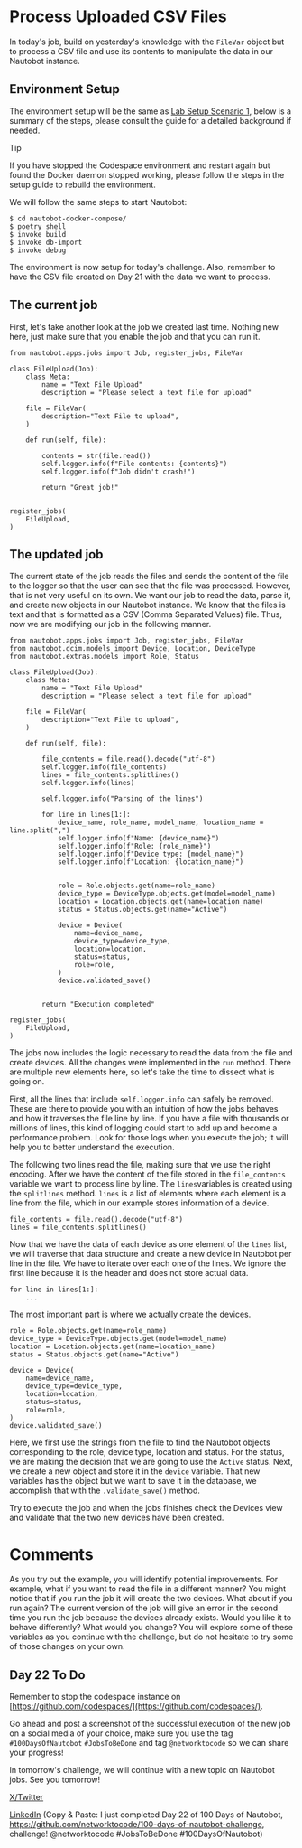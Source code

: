 # Process Uploaded CSV Files 

In today's job, build on yesterday's knowledge with the ```FileVar``` object but to process a CSV file and use its contents to manipulate the data in our Nautobot instance.


## Environment Setup

The environment setup will be the same as [Lab Setup Scenario 1](../Lab_Setup/scenario_1_setup/README.md), below is a summary of the steps, please consult the guide for a detailed background if needed. 

> [!TIP]
> If you have stopped the Codespace environment and restart again but found the Docker daemon stopped working, please follow the steps in the setup guide to rebuild the environment. 

We will follow the same steps to start Nautobot: 

```
$ cd nautobot-docker-compose/
$ poetry shell
$ invoke build
$ invoke db-import
$ invoke debug
```

The environment is now setup for today's challenge.  Also, remember to have the CSV file created on Day 21 with the data we want to process.

## The current job

First, let's take another look at the job we created last time. Nothing new here, just make sure that you enable the job and that you can run it.
```
from nautobot.apps.jobs import Job, register_jobs, FileVar

class FileUpload(Job):
    class Meta:
        name = "Text File Upload"
        description = "Please select a text file for upload"

    file = FileVar(
        description="Text File to upload",
    )

    def run(self, file):
        
        contents = str(file.read())
        self.logger.info(f"File contents: {contents}")
        self.logger.info(f"Job didn't crash!")

        return "Great job!"


register_jobs(
    FileUpload,
)
```

## The updated job
The current state of the job reads the files and sends the content of the file to the logger so that the user can see that the file was processed. However, that is not very useful on its own. We want our job to read the data, parse it, and create new objects in our Nautobot instance. We know that the files is text and that is formatted as a CSV (Comma Separated Values) file. Thus, now we are modifying our job in the following manner.

```
from nautobot.apps.jobs import Job, register_jobs, FileVar
from nautobot.dcim.models import Device, Location, DeviceType
from nautobot.extras.models import Role, Status

class FileUpload(Job):
    class Meta:
        name = "Text File Upload"
        description = "Please select a text file for upload"

    file = FileVar(
        description="Text File to upload",
    )

    def run(self, file):

        file_contents = file.read().decode("utf-8")
        self.logger.info(file_contents)
        lines = file_contents.splitlines()
        self.logger.info(lines)

        self.logger.info("Parsing of the lines")

        for line in lines[1:]:
            device_name, role_name, model_name, location_name = line.split(",")
            self.logger.info(f"Name: {device_name}")
            self.logger.info(f"Role: {role_name}")
            self.logger.info(f"Device type: {model_name}")
            self.logger.info(f"Location: {location_name}")


            role = Role.objects.get(name=role_name)
            device_type = DeviceType.objects.get(model=model_name)
            location = Location.objects.get(name=location_name)
            status = Status.objects.get(name="Active")

            device = Device(
                name=device_name,
                device_type=device_type,
                location=location,
                status=status,
                role=role,
            )
            device.validated_save()


        return "Execution completed"

register_jobs(
    FileUpload,
)
```

The jobs now includes the logic necessary to read the data from the file and create devices. All the changes were implemented in the `run` method. There are multiple new elements here, so let's take the time to dissect what is going on.

First, all the lines that include `self.logger.info` can safely be removed. These are there to provide you with an intuition of how the jobs behaves and how it traverses the file line by line. If you have a file with thousands or millions of lines, this kind of logging could start to add up and become a performance problem. Look for those logs when you execute the job; it will help you to better understand the execution.

The following two lines read the file, making sure that we use the right encoding. After we have the content of the file stored in the `file_contents` variable we want to process line by line. The `lines`variables is created using the `splitlines` method. `lines` is a list of elements where each element is a line from the file, which in our example stores information of a device.

```
file_contents = file.read().decode("utf-8")
lines = file_contents.splitlines()
```

Now that we have the data of each device as one element of the `lines` list, we will traverse that data structure and create a new device in Nautobot per line in the file. We have to iterate over each one of the lines. We ignore the first line because it is the header and does not store actual data.

```
for line in lines[1:]:
    ...
```

The most important part is where we actually create the devices.

```
role = Role.objects.get(name=role_name)
device_type = DeviceType.objects.get(model=model_name)
location = Location.objects.get(name=location_name)
status = Status.objects.get(name="Active")

device = Device(
    name=device_name,
    device_type=device_type,
    location=location,
    status=status,
    role=role,
)
device.validated_save()
```

Here, we first use the strings from the file to find the Nautobot objects corresponding to the role, device type, location and status. For the status, we are making the decision that we are going to use the `Active` status. Next, we create a new object and store it in the `device` variable. That new variables has the object but we want to save it in the database, we accomplish that with the `.validate_save()` method.

Try to execute the job and when the jobs finishes check the Devices view and validate that the two new devices have been created.

# Comments
As you try out the example, you will identify potential improvements. For example, what if you want to read the file in a different manner? You might notice that if you run the job it will create the two devices. What about if you run again? The current version of the job will give an error in the second time you run the job because the devices already exists. Would you like it to behave differently? What would you change? You will explore some of these variables as you continue with the challenge, but do not hesitate to try some of those changes on your own.

## Day 22 To Do

Remember to stop the codespace instance on [https://github.com/codespaces/](https://github.com/codespaces/). 

Go ahead and post a screenshot of the successful execution of the new job on a social media of your choice, make sure you use the tag `#100DaysOfNautobot` `#JobsToBeDone` and tag `@networktocode` so we can share your progress!

In tomorrow's challenge, we will continue with a new topic on Nautobot jobs. See you tomorrow!

[X/Twitter](<https://twitter.com/intent/tweet?url=https://github.com/networktocode/100-days-of-nautobot-challenge&text=I+jst+completed+Day+22+of+the+100+days+of+nautobot+challenge+!&hashtags=100DaysOfNautobot,JobsToBeDone>)

[LinkedIn](https://www.linkedin.com/) (Copy & Paste: I just completed Day 22 of 100 Days of Nautobot, https://github.com/networktocode/100-days-of-nautobot-challenge, challenge! @networktocode #JobsToBeDone #100DaysOfNautobot)
